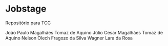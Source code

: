 # Jobstage
Repositório para TCC


João Paulo Magalhães Tomaz de Aquino 
Júlio Cesar Magalhães Tomaz de Aquino 
Nelson Olech Fragozo da Silva 
Wagner Lara da Rosa 